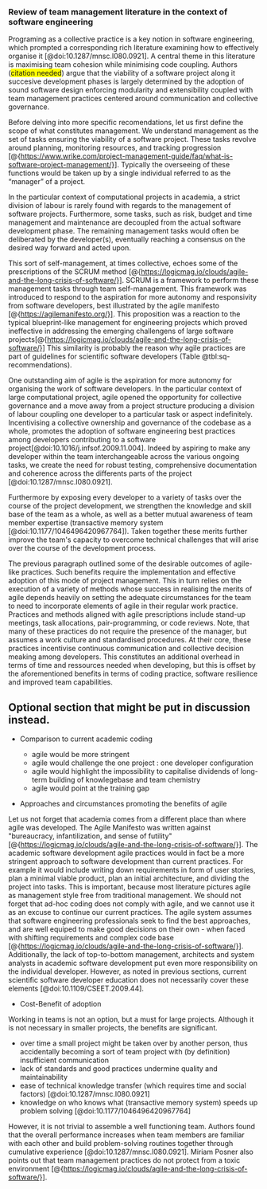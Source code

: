 ### Review of team management literature in the context of software engineering

Programing as a collective practice is a key notion in software engineering, which prompted a corresponding rich literature examining how to effectively organise it [@doi:10.1287/mnsc.l080.0921].
A central theme in this literature is maximising team cohesion while minimising code coupling.
Authors (<span style="background-color: yellow">citation needed</span>) argue that the viability of a software project along it succesive development phases is largely determined by the adoption of sound software design enforcing modularity and extensibility coupled with team management practices centered around communication and collective governance.

Before delving into more specific recomendations, let us first define the scope of what constitutes management.
We understand management as the set of tasks ensuring the viability of a software project.
These tasks revolve around planning, monitoring resources, and tracking progression [@{https://www.wrike.com/project-management-guide/faq/what-is-software-project-management/}].
Typically the overseeing of these functions would be taken up by a single individual referred to as the “manager” of a project.

In the particular context of computational projects in academia, a strict division of labour is rarely found with regards to the management of software projects.
Furthermore, some tasks, such as risk, budget and time management and maintenance are decoupled from the actual software development phase.
The remaining management tasks would often be deliberated by the developer(s), eventually reaching a consensus on the desired way forward and acted upon.

This sort of self-management, at times collective, echoes some of the prescriptions of the SCRUM method [@{https://logicmag.io/clouds/agile-and-the-long-crisis-of-software/}].
SCRUM is a framework to perform these management tasks through team self-management. 
This framework was introduced to respond to the aspiration for more autonomy and responsivity from software developers, best illustrated by the agile manifesto [@{https://agilemanifesto.org/}]. 
This proposition was a reaction to the typical blueprint-like management for engineering projects which proved ineffective in addressing the emerging challengens of large software projects[@{https://logicmag.io/clouds/agile-and-the-long-crisis-of-software/}]
This similarity is probably the reason why agile practices are part of guidelines for scientific software developers (Table @tbl:sq-recommendations).

One outstanding aim of agile is the aspiration for more autonomy for organising the work of software developers.
In the particular context of large computational project, agile opened the opportunity for collective governance and a move away from a project structure producing a division of labour coupling one developer to a particular task or aspect indefinitely.
Incentivising a collective ownership and governance of the codebase as a whole, promotes the adoption of software engineering best practices among developers contributing to a software project[@doi:10.1016/j.infsof.2009.11.004]. 
Indeed by aspiring to make any developer within the team interchangeable across the various ongoing tasks, we create the need for robust testing, comprehensive documentation and coherence across the differents parts of the project [@doi:10.1287/mnsc.l080.0921].

Furthermore by exposing every developer to a variety of tasks over the course of the project development, we strengthen the knowledge and skill base of the team as a whole, as well as a better mutual awareness of team member expertise (transactive memory system [@doi:10.1177/1046496420967764]). 
Taken together these merits further improve the team's capacity to overcome technical challenges that will arise over the course of the development process.

The previous paragraph outlined some of the desirable outcomes of agile-like practices.
Such benefits require the implementation and effective adoption of this mode of project management.
This in turn relies on the execution of a variety of methods whose success in realising the merits of agile depends heavily on setting the adequate circumstances for the team to need to incorporate elements of agile in their regular work practice.
Practices and methods aligned with agile prescriptions include stand-up meetings, task allocations, pair-programming, or code reviews.
Note, that many of these practices do not require the presence of the manager, but assumes a work culture and standardised procedures.
At their core, these practices incentivise continuous communication and collective decision meaking among developers. 
This constitutes an additional overhead in terms of time and ressources needed when developing, but this is offset by the aforementioned benefits in terms of coding practice, software resilience and improved team capabilities.

## Optional section that might be put in discussion instead.
- Comparison to current academic coding
    - agile would be more stringent
    - agile would challenge the one project : one developer configuration
    - agile would highlight the impossibility to capitalise dividends of long-term building of knowlegebase and team chemistry
    - agile would point at the training gap

- Approaches and circumstances promoting the benefits of agile


Let us not forget that academia comes from a different place than where agile was developed.
The Agile Manifesto was written against "bureaucracy, infantilization, and sense of futility" [@{https://logicmag.io/clouds/agile-and-the-long-crisis-of-software/}].
The academic software development agile practices would in fact be a more stringent approach to software development than current practices.
For example it would include writing down requirements in form of user stories, plan a minimal viable product, plan an initial architecture, and dividing the project into tasks.
This is important, because most literature pictures agile as management style free from traditional management.
We should not forget that ad-hoc coding does not comply with agile, and we cannot use it as an excuse to continue our current practices.
The agile system assumes that software engineering professionals seek to find the best approaches, and are well equiped to make good decisions on their own - when faced with shifting requirements and complex code base [@{https://logicmag.io/clouds/agile-and-the-long-crisis-of-software/}].
Additionally, the lack of top-to-bottom management, architects and system analysts in academic software development put even more responsibility on the individual developer.
However, as noted in previous sections, current scientific software developer education does not necessarily cover these elements [@doi:10.1109/CSEET.2009.44].

- Cost-Benefit of adoption

Working in teams is not an option, but a must for large projects.
Although it is not necessary in smaller projects, the benefits are significant.
- over time a small project might be taken over by another person, thus accidentally becoming a sort of team project with (by definition) insufficient communication
- lack of standards and good practices undermine quality and maintainability
- ease of technical knowledge transfer (which requires time and social factors) [@doi:10.1287/mnsc.l080.0921]
- knowledge on who knows what (transactive memory system) speeds up problem solving [@doi:10.1177/1046496420967764]

However, it is not trivial to assemble a well functioning team.
Authors found that the overall performance increases when team members are familiar with each other and build problem-solving routines together through cumulative experience [@doi:10.1287/mnsc.l080.0921].
Miriam Posner also points out that team management practices do not protect from a toxic environment [@{https://logicmag.io/clouds/agile-and-the-long-crisis-of-software/}].
